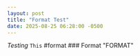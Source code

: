 ```yaml
---
layout: post
title: "Format Test"
date: 2025-08-25 06:28:00 -0500
---
```

*Testing* ```This``` #format  ### Format <format> "FORMAT"